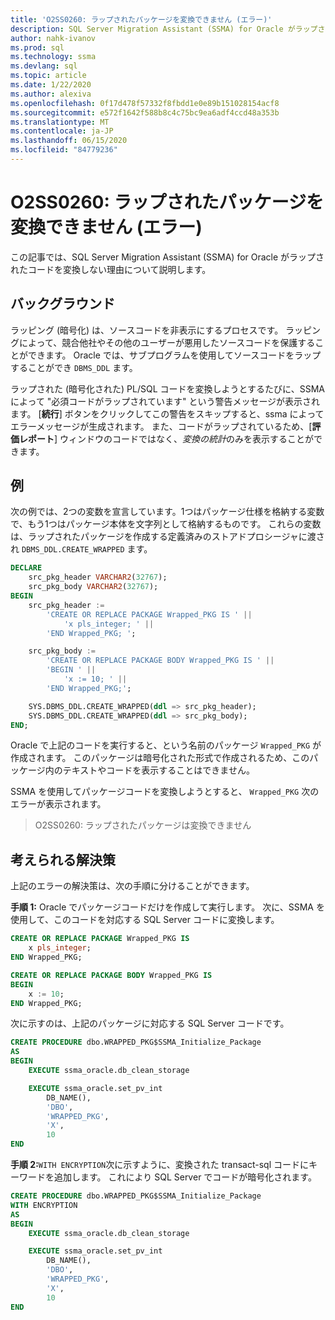 ```yaml
---
title: 'O2SS0260: ラップされたパッケージを変換できません (エラー)'
description: SQL Server Migration Assistant (SSMA) for Oracle がラップされたコードを変換しない理由について説明します。
author: nahk-ivanov
ms.prod: sql
ms.technology: ssma
ms.devlang: sql
ms.topic: article
ms.date: 1/22/2020
ms.author: alexiva
ms.openlocfilehash: 0f17d478f57332f8fbdd1e0e89b151028154acf8
ms.sourcegitcommit: e572f1642f588b8c4c75bc9ea6adf4ccd48a353b
ms.translationtype: MT
ms.contentlocale: ja-JP
ms.lasthandoff: 06/15/2020
ms.locfileid: "84779236"
---
```

# <a name="o2ss0260-wrapped-package-cannot-be-converted-error"></a>O2SS0260: ラップされたパッケージを変換できません (エラー)

この記事では、SQL Server Migration Assistant (SSMA) for Oracle がラップされたコードを変換しない理由について説明します。

## <a name="background"></a>バックグラウンド

ラッピング (暗号化) は、ソースコードを非表示にするプロセスです。 ラッピングによって、競合他社やその他のユーザーが悪用したソースコードを保護することができます。 Oracle では、サブプログラムを使用してソースコードをラップすることができ `DBMS_DDL` ます。

ラップされた (暗号化された) PL/SQL コードを変換しようとするたびに、SSMA によって "必須コードがラップされています" という警告メッセージが表示されます。 [**続行**] ボタンをクリックしてこの警告をスキップすると、ssma によってエラーメッセージが生成されます。 また、コードがラップされているため、[**評価レポート**] ウィンドウのコードではなく、*変換の統計*のみを表示することができます。

## <a name="example"></a>例

次の例では、2つの変数を宣言しています。1つはパッケージ仕様を格納する変数で、もう1つはパッケージ本体を文字列として格納するものです。 これらの変数は、ラップされたパッケージを作成する定義済みのストアドプロシージャに渡され `DBMS_DDL.CREATE_WRAPPED` ます。

```sql
DECLARE
    src_pkg_header VARCHAR2(32767);
    src_pkg_body VARCHAR2(32767);
BEGIN
    src_pkg_header :=
        'CREATE OR REPLACE PACKAGE Wrapped_PKG IS ' ||
            'x pls_integer; ' ||
        'END Wrapped_PKG; ';

    src_pkg_body :=
        'CREATE OR REPLACE PACKAGE BODY Wrapped_PKG IS ' ||
        'BEGIN ' ||
            'x := 10; ' ||
        'END Wrapped_PKG;';

    SYS.DBMS_DDL.CREATE_WRAPPED(ddl => src_pkg_header);
    SYS.DBMS_DDL.CREATE_WRAPPED(ddl => src_pkg_body);
END;
```

Oracle で上記のコードを実行すると、という名前のパッケージ `Wrapped_PKG` が作成されます。 このパッケージは暗号化された形式で作成されるため、このパッケージ内のテキストやコードを表示することはできません。

SSMA を使用してパッケージコードを変換しようとすると、 `Wrapped_PKG` 次のエラーが表示されます。

> O2SS0260: ラップされたパッケージは変換できません

## <a name="possible-remedies"></a>考えられる解決策

上記のエラーの解決策は、次の手順に分けることができます。

**手順 1:** Oracle でパッケージコードだけを作成して実行します。 次に、SSMA を使用して、このコードを対応する SQL Server コードに変換します。

```sql
CREATE OR REPLACE PACKAGE Wrapped_PKG IS
    x pls_integer;
END Wrapped_PKG;

CREATE OR REPLACE PACKAGE BODY Wrapped_PKG IS
BEGIN
    x := 10;
END Wrapped_PKG;
```

次に示すのは、上記のパッケージに対応する SQL Server コードです。

```sql
CREATE PROCEDURE dbo.WRAPPED_PKG$SSMA_Initialize_Package
AS
BEGIN
    EXECUTE ssma_oracle.db_clean_storage

    EXECUTE ssma_oracle.set_pv_int
        DB_NAME(),
        'DBO',
        'WRAPPED_PKG',
        'X',
        10
END
```

**手順 2:**`WITH ENCRYPTION`次に示すように、変換された transact-sql コードにキーワードを追加します。 これにより SQL Server でコードが暗号化されます。

```sql
CREATE PROCEDURE dbo.WRAPPED_PKG$SSMA_Initialize_Package
WITH ENCRYPTION
AS
BEGIN
    EXECUTE ssma_oracle.db_clean_storage

    EXECUTE ssma_oracle.set_pv_int
        DB_NAME(),
        'DBO',
        'WRAPPED_PKG',
        'X',
        10
END
```
